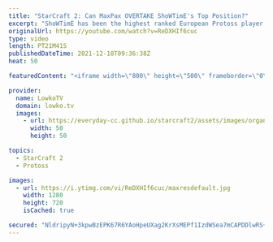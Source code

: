 ```yaml
---
title: "StarCraft 2: Can MaxPax OVERTAKE ShoWTimE's Top Position?"
excerpt: "ShoWTimE has been the highest ranked European Protoss player in StarCraft 2 for a long time. Recently however, MaxPax has been improving rapidly to the point where he's starting to match ShoWTimE's skill level.  Support my work on Patreon: http://www.patreon.com/lowkotv Become a YouTube member: https://lowko.tv/join"
originalUrl: https://youtube.com/watch?v=ReDXHIf6cuc
type: video
length: PT21M41S
publishedDateTime: 2021-12-18T09:36:38Z
heat: 50

featuredContent: "<iframe width=\"800\" height=\"500\" frameborder=\"0\" src=\"https://www.youtube.com/embed/ReDXHIf6cuc\" allow=\"accelerometer; autoplay; encrypted-media; gyroscope; picture-in-picture\" allowfullscreen></iframe>"

provider:
  name: LowkoTV
  domain: lowko.tv
  images:
    - url: https://everyday-cc.github.io/starcraft2/assets/images/organizations/lowko.tv-50x50.jpg
      width: 50
      height: 50

topics:
  - StarCraft 2
  - Protoss

images:
  - url: https://i.ytimg.com/vi/ReDXHIf6cuc/maxresdefault.jpg
    width: 1280
    height: 720
    isCached: true

secured: "NldripyN+3kpwBzEPK67R6YAoHpeUXag2KrXsMEPf1IzdWSea7mCAPDDlwRS+X0uNXe6q6vahjGddVwKHrlNJbwFyDiesrdEBDqe+JBot1qu4I2/maZgDAYJ9mkVOvLnTSWaBZ2lJiM1wmZpRYsUqpyZc77VIa7BNYgvVpgm/uSRFtaHc9bTogU5L+m1WzjDWr7ATHM1nQLAeNDO/TsdXU0zX4UVT1Rqemkfjiw9e5/3jSz/6QUJ7+0x9fSkbA79em9ld25Wbl3p0tx3GJHlik5Kxe8CWreBjR1kAroSmC4cNm9an8J1fQAXlsoyp/U17WjS5/hJkuwxTj8tAZCD3338C9U2Z+sgKeqRwuFnXFh74ozlh4uZxaD8jCG1pfcjpLFTxyujTrbs5ARXuczsRrUr3p4DhO9bPSEpiVY3DNU=;hk/xIjKaU1Y0PWOmw9qwsQ=="
---
```


